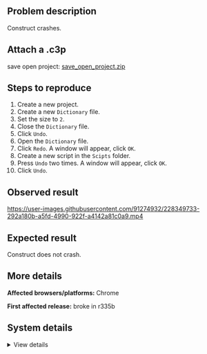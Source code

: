 ## Problem description

Construct crashes.

## Attach a .c3p

save open project: [save_open_project.zip](https://github.com/WilsonPercival/WilsonPercival/files/11093563/save_open_project.zip)

## Steps to reproduce

1. Create a new project.
2. Create a new `Dictionary` file.
3. Set the size to `2`.
4. Close the `Dictionary` file.
5. Click `Undo`.
6. Open the `Dictionary` file.
7. Click `Redo`. A window will appear, click `OK`.
8. Create a new script in the `Scipts` folder.
9. Press `Undo` two times. A window will appear, click `OK`.
10. Click `Undo`.

## Observed result

https://user-images.githubusercontent.com/91274932/228349733-292a180b-a5fd-4990-922f-a4142a81c0a9.mp4

## Expected result

Construct does not crash.

## More details



**Affected browsers/platforms:** Chrome

**First affected release:** broke in r335b

## System details

<details><summary>View details</summary>

Error report information
Type: unhandled rejection
Reason: Error: Cannot read properties of null (reading 'innerWidth') @ TypeError: Cannot read properties of null (reading 'innerWidth') at bja (https://editor.construct.net/r335/main.js:426:235) at cja (https://editor.construct.net/r335/main.js:424:325) at new $i.g.Notification (https://editor.construct.net/r335/main.js:1905:467) at qa.j (https://editor.construct.net/r335/main.js:1111:44) at $i.g.Notification.Pa (https://editor.construct.net/r335/main.js:1908:243) at window.afb.xh (https://editor.construct.net/r335/main.js:2510:443)
Stack: TypeError: Cannot read properties of null (reading 'innerWidth') at bja (https://editor.construct.net/r335/main.js:426:235) at cja (https://editor.construct.net/r335/main.js:424:325) at new $i.g.Notification (https://editor.construct.net/r335/main.js:1905:467) at qa.j (https://editor.construct.net/r335/main.js:1111:44) at $i.g.Notification.Pa (https://editor.construct.net/r335/main.js:1908:243) at window.afb.xh (https://editor.construct.net/r335/main.js:2510:443)
Construct version: r335
URL: https://editor.construct.net/r335/
Date: Tue Mar 28 2023 21:50:33 GMT+0300 (Восточная Европа, летнее время)
Uptime: 53.9 s

Platform information
Product: Construct 3 r335 (beta)
Browser: Chrome 109.0.5414.120
Browser engine: Chromium
Context: browser
Operating system: Windows NT 0.1.0
Device type: desktop
Device pixel ratio: 1
Logical CPU cores: 2
Approx. device memory: 4 GB
User agent: Mozilla/5.0 (Windows NT 10.0; Win64; x64) AppleWebKit/537.36 (KHTML, like Gecko) Chrome/109.0.0.0 Safari/537.36
Language setting: en-US

WebGL information
Version string: WebGL 2.0 (OpenGL ES 3.0 Chromium)
Numeric version: 2
Supports NPOT textures: yes
Supports GPU profiling: no
Supports highp precision: yes
Vendor: Google Inc. (Google)
Renderer: ANGLE (Google, Vulkan 1.3.0 (SwiftShader Device (Subzero) (0x0000C0DE)), SwiftShader driver)
Major performance caveat: yes
Maximum texture size: 8192
Point size range: 1 to 1023
Extensions: EXT_color_buffer_float, EXT_color_buffer_half_float, EXT_float_blend, EXT_texture_compression_bptc, EXT_texture_compression_rgtc, EXT_texture_filter_anisotropic, OES_draw_buffers_indexed, OES_texture_float_linear, WEBGL_compressed_texture_astc, WEBGL_compressed_texture_etc, WEBGL_compressed_texture_etc1, WEBGL_compressed_texture_s3tc, WEBGL_compressed_texture_s3tc_srgb, WEBGL_debug_renderer_info, WEBGL_lose_context, WEBGL_multi_draw, OVR_multiview2

Appreciation-cookies for Wacky
![appreciation-cookie](https://user-images.githubusercontent.com/91274932/228349872-a64e2e7c-3b14-46cf-a5d7-1064ed966494.jpg)

</details>
